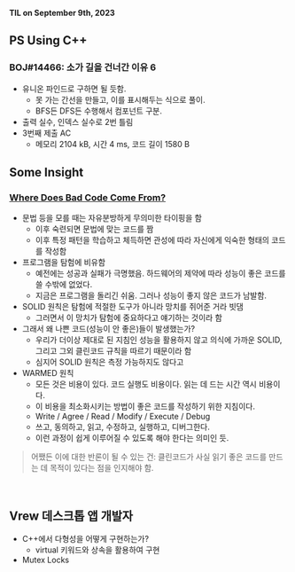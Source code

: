 **TIL on September 9th, 2023**

## PS Using C++
### BOJ#14466: 소가 길을 건너간 이유 6
* 유니온 파인드로 구하면 될 듯함.
  - 못 가는 간선을 만들고, 이를 표시해두는 식으로 풀이.
  - BFS든 DFS든 수행해서 컴포넌트 구분.
* 출력 실수, 인덱스 실수로 2번 틀림
* 3번째 제출 AC
  - 메모리 2104 kB, 시간 4 ms, 코드 길이 1580 B

## Some Insight
### [Where Does Bad Code Come From?](https://youtu.be/7YpFGkG-u1w)
* 문법 등을 모를 때는 자유분방하게 무의미한 타이핑을 함
  - 이후 숙련되면 문법에 맞는 코드를 짬
  - 이후 특정 패턴을 학습하고 체득하면 관성에 따라 자신에게 익숙한 형태의 코드를 작성함
* 프로그램을 탐험에 비유함
  - 예전에는 성공과 실패가 극명했음. 하드웨어의 제약에 따라 성능이 좋은 코드를 쓸 수밖에 없었다.
  - 지금은 프로그램을 돌리긴 쉬움. 그러나 성능이 좋지 않은 코드가 남발함.
* SOLID 원칙은 탐험에 적절한 도구가 아니라 망치를 쥐어준 거라 빗댐
  - 그러면서 이 망치가 탐험에 중요하다고 얘기하는 것이라 함
* 그래서 왜 나쁜 코드(성능이 안 좋은)들이 발생했는가?
  - 우리가 더이상 제대로 된 지침인 성능을 활용하지 않고 의식에 가까운 SOLID, 그리고 그외 클린코드 규칙을 따르기 때문이라 함
  - 심지어 SOLID 원칙은 측정 가능하지도 않다고
* WARMED 원칙
  - 모든 것은 비용이 있다. 코드 실행도 비용이다. 읽는 데 드는 시간 역시 비용이다.
  - 이 비용을 최소화시키는 방법이 좋은 코드를 작성하기 위한 지침이다.
  - Write / Agree / Read / Modify / Execute / Debug
  - 쓰고, 동의하고, 읽고, 수정하고, 실행하고, 디버그한다.
  - 이런 과정이 쉽게 이루어질 수 있도록 해야 한다는 의미인 듯.
> 어쨌든 이에 대한 반론이 될 수 있는 건: 클린코드가 사실 읽기 좋은 코드를 만드는 데 목적이 있다는 점을 인지해야 함.

<br>

## Vrew 데스크톱 앱 개발자
* C++에서 다형성을 어떻게 구현하는가?
  - virtual 키워드와 상속을 활용하여 구현
* Mutex Locks
